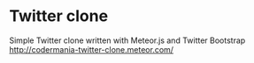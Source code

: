 # Twitter clone
Simple Twitter clone written with Meteor.js and Twitter Bootstrap
http://codermania-twitter-clone.meteor.com/
